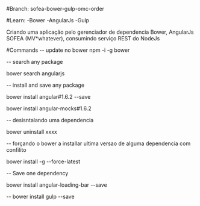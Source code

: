 #Branch: sofea-bower-gulp-omc-order

#Learn:
-Bower
-AngularJs
-Gulp


Criando uma aplicação pelo gerenciador de dependencia Bower, AngularJs SOFEA (MV*whatever), consumindo serviço REST do NodeJs


#Commands -- update no bower npm -i -g bower

-- search any package

 bower search angularjs

-- install and save any package


 bower install angular#1.6.2 --save

bower install angular-mocks#1.6.2

-- desisntalando uma dependencia

 bower uninstall xxxx

-- forçando o bower a installar ultima versao de alguma dependencia com confilito


bower install -g --force-latest

-- Save one dependency


bower install angular-loading-bar --save

--  bower install gulp --save